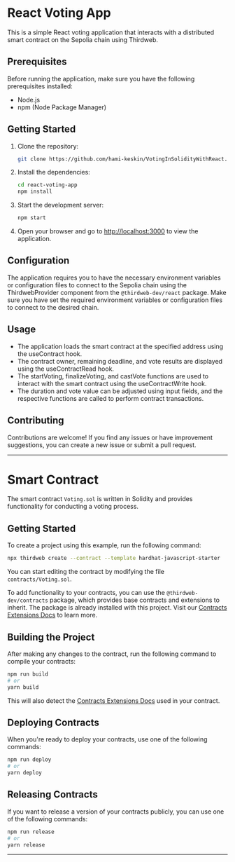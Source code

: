 # React Voting App

This is a simple React voting application that interacts with a distributed smart contract on the Sepolia chain using Thirdweb.

## Prerequisites

Before running the application, make sure you have the following prerequisites installed:

- Node.js
- npm (Node Package Manager)

## Getting Started

1. Clone the repository:

   ```bash
   git clone https://github.com/hami-keskin/VotingInSolidityWithReact.git
   ```

2. Install the dependencies:

   ```bash
   cd react-voting-app
   npm install
   ```

3. Start the development server:

   ```bash
   npm start
   ```

4. Open your browser and go to [http://localhost:3000](http://localhost:3000) to view the application.

## Configuration

The application requires you to have the necessary environment variables or configuration files to connect to the Sepolia chain using the ThirdwebProvider component from the `@thirdweb-dev/react` package. Make sure you have set the required environment variables or configuration files to connect to the desired chain.

## Usage

- The application loads the smart contract at the specified address using the useContract hook.
- The contract owner, remaining deadline, and vote results are displayed using the useContractRead hook.
- The startVoting, finalizeVoting, and castVote functions are used to interact with the smart contract using the useContractWrite hook.
- The duration and vote value can be adjusted using input fields, and the respective functions are called to perform contract transactions.

## Contributing

Contributions are welcome! If you find any issues or have improvement suggestions, you can create a new issue or submit a pull request.

---

# Smart Contract

The smart contract `Voting.sol` is written in Solidity and provides functionality for conducting a voting process.

## Getting Started

To create a project using this example, run the following command:

```bash
npx thirdweb create --contract --template hardhat-javascript-starter
```

You can start editing the contract by modifying the file `contracts/Voting.sol`.

To add functionality to your contracts, you can use the `@thirdweb-dev/contracts` package, which provides base contracts and extensions to inherit. The package is already installed with this project. Visit our [Contracts Extensions Docs](https://portal.thirdweb.com/contractkit) to learn more.

## Building the Project

After making any changes to the contract, run the following command to compile your contracts:

```bash
npm run build
# or
yarn build
```

This will also detect the [Contracts Extensions Docs](https://portal.thirdweb.com/contractkit) used in your contract.

## Deploying Contracts

When you're ready to deploy your contracts, use one of the following commands:

```bash
npm run deploy
# or
yarn deploy
```

## Releasing Contracts

If you want to release a version of your contracts publicly, you can use one of the following commands:

```bash
npm run release
# or
yarn release
```

---